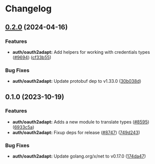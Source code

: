 # Changelog

## [0.2.0](https://github.com/googleapis/google-cloud-go/compare/auth/oauth2adapt/v0.1.0...auth/oauth2adapt/v0.2.0) (2024-04-16)


### Features

* **auth/oauth2adapt:** Add helpers for working with credentials types ([#9694](https://github.com/googleapis/google-cloud-go/issues/9694)) ([cf33b55](https://github.com/googleapis/google-cloud-go/commit/cf33b5514423a2ac5c2a323a1cd99aac34fd4233))


### Bug Fixes

* **auth/oauth2adapt:** Update protobuf dep to v1.33.0 ([30b038d](https://github.com/googleapis/google-cloud-go/commit/30b038d8cac0b8cd5dd4761c87f3f298760dd33a))

## 0.1.0 (2023-10-19)


### Features

* **auth/oauth2adapt:** Adds a new module to translate types ([#8595](https://github.com/googleapis/google-cloud-go/issues/8595)) ([6933c5a](https://github.com/googleapis/google-cloud-go/commit/6933c5a0c1fc8e58cbfff8bbca439d671b94672f))
* **auth/oauth2adapt:** Fixup deps for release ([#8747](https://github.com/googleapis/google-cloud-go/issues/8747)) ([749d243](https://github.com/googleapis/google-cloud-go/commit/749d243862b025a6487a4d2d339219889b4cfe70))


### Bug Fixes

* **auth/oauth2adapt:** Update golang.org/x/net to v0.17.0 ([174da47](https://github.com/googleapis/google-cloud-go/commit/174da47254fefb12921bbfc65b7829a453af6f5d))
